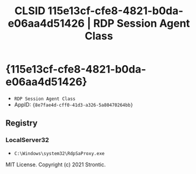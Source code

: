 ﻿---
title: "CLSID 115e13cf-cfe8-4821-b0da-e06aa4d51426 | RDP Session Agent Class"
excerpt: What is COM-Object CLSID 115e13cf-cfe8-4821-b0da-e06aa4d51426?
---

# {115e13cf-cfe8-4821-b0da-e06aa4d51426}

* `RDP Session Agent Class`
* AppID: `{8e7fae4d-cff0-41d3-a326-5a80470264bb}`

## Registry


### LocalServer32

* `C:\Windows\system32\RdpSaProxy.exe`

MIT License. Copyright (c) 2021 Strontic.


